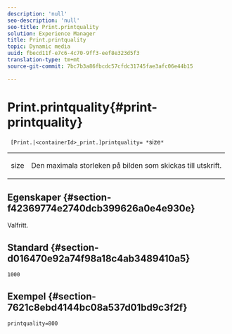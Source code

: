 ```yaml
---
description: 'null'
seo-description: 'null'
seo-title: Print.printquality
solution: Experience Manager
title: Print.printquality
topic: Dynamic media
uuid: fbecd11f-e7c6-4c70-9ff3-eef8e323d5f3
translation-type: tm+mt
source-git-commit: 7bc7b3a86fbcdc57cfdc31745fae3afc06e44b15

---
```



# Print.printquality{#print-printquality}

` [Print.|<containerId>_print.]printquality= *`size`*`

<table id="table_2B109D2F91E64B5382B31921C3780FA5"> 
 <tbody> 
  <tr> 
   <td colname="col1"> <p><span class="codeph"><span class="varname"> size</span></span> </p> </td> 
   <td colname="col2"> <p> Den maximala storleken på bilden som skickas till utskrift. </p> </td> 
  </tr> 
 </tbody> 
</table>

## Egenskaper {#section-f42369774e2740dcb399626a0e4e930e}

Valfritt.

## Standard {#section-d016470e92a74f98a18c4ab3489410a5}

`1000`

## Exempel {#section-7621c8ebd4144bc08a537d01bd9c3f2f}

`printquality=800`
